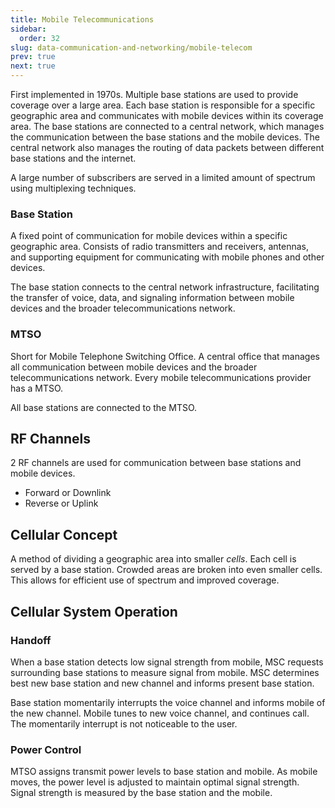 ```yaml
---
title: Mobile Telecommunications
sidebar:
  order: 32
slug: data-communication-and-networking/mobile-telecom
prev: true
next: true
---
```


First implemented in 1970s. Multiple base stations are used to provide coverage over a large area. Each base station is responsible for a specific geographic area and communicates with mobile devices within its coverage area. The base stations are connected to a central network, which manages the communication between the base stations and the mobile devices. The central network also manages the routing of data packets between different base stations and the internet.

A large number of subscribers are served in a limited amount of spectrum using multiplexing techniques.

### Base Station

A fixed point of communication for mobile devices within a specific geographic area. Consists of radio transmitters and receivers, antennas, and supporting equipment for communicating with mobile phones and other devices.

The base station connects to the central network infrastructure, facilitating the transfer of voice, data, and signaling information between mobile devices and the broader telecommunications network.

### MTSO

Short for Mobile Telephone Switching Office. A central office that manages all communication between mobile devices and the broader telecommunications network. Every mobile telecommunications provider has a MTSO.

All base stations are connected to the MTSO.

## RF Channels

2 RF channels are used for communication between base stations and mobile devices.

- Forward or Downlink
- Reverse or Uplink

## Cellular Concept

A method of dividing a geographic area into smaller _cells_. Each cell is served by a base station. Crowded areas are broken into even smaller cells. This allows for efficient use of spectrum and improved coverage.

## Cellular System Operation

### Handoff

When a base station detects low signal strength from mobile, MSC requests surrounding base stations to measure signal from mobile. MSC determines best new base station and new channel and informs present base station.

Base station momentarily interrupts the voice channel and informs mobile of the new channel. Mobile tunes to new voice channel, and continues call. The momentarily interrupt is not noticeable to the user.

### Power Control

MTSO assigns transmit power levels to base station and mobile. As mobile moves, the power level is adjusted to maintain optimal signal strength. Signal strength is measured by the base station and the mobile.
